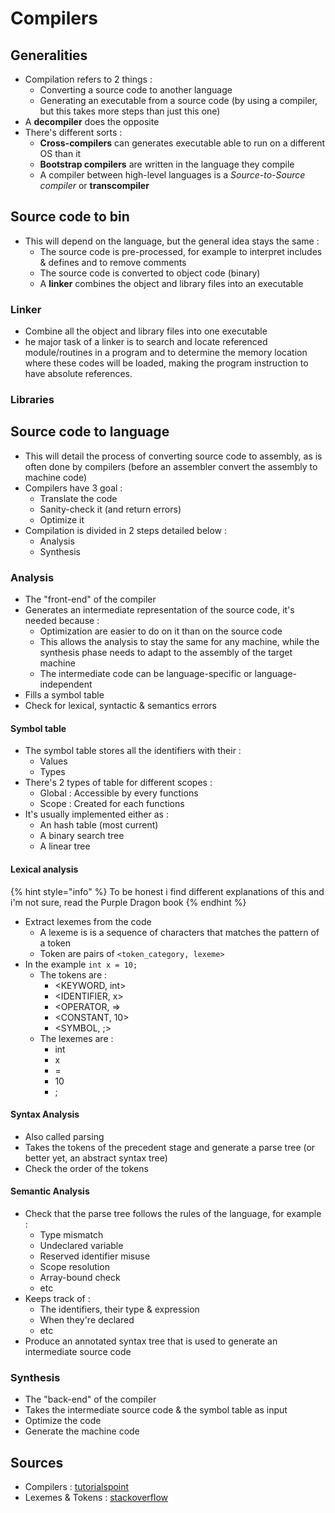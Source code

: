 # Compilers

## Generalities

* Compilation refers to 2 things :
  * Converting a source code to another language
  * Generating an executable from a source code \(by using a compiler, but this takes more steps than just this one\)
* A **decompiler** does the opposite
* There's different sorts :
  * **Cross-compilers** can generates executable able to run on a different OS than it
  * **Bootstrap compilers** are written in the language they compile
  * A compiler between high-level languages is a _Source-to-Source compiler_ or **transcompiler**

## Source code to bin

* This will depend on the language, but the general idea stays the same :
  * The source code is pre-processed, for example to interpret includes &  defines and to remove comments
  * The source code is converted to object code \(binary\)
  * A **linker** combines the object and library files into an executable

### Linker

* Combine all the object and library files into one executable
* he major task of a linker is to search and locate referenced module/routines in a program and to determine the memory location where these codes will be loaded, making the program instruction to have absolute references.

### Libraries



## Source code to language

* This will detail the process of converting source code to assembly, as is often done by compilers \(before an assembler convert the assembly to machine code\)
* Compilers have 3 goal :
  * Translate the code
  * Sanity-check it \(and return errors\)
  * Optimize it
* Compilation is divided in 2 steps detailed below :
  * Analysis
  * Synthesis

### Analysis

* The "front-end" of the compiler
* Generates an intermediate representation of the source code, it's needed because :
  * Optimization are easier to do on it than on the source code
  * This allows the analysis to stay the same for any machine, while the synthesis phase needs to adapt to the assembly of the target machine
  * The intermediate code can be language-specific or language-independent
* Fills a symbol table
* Check for lexical, syntactic & semantics errors

#### Symbol table

* The symbol table stores all the identifiers with their :
  * Values
  * Types
* There's 2 types of table for different scopes :
  * Global : Accessible by every functions
  * Scope : Created for each functions
* It's usually implemented either as :
  * An hash table \(most current\)
  * A binary search tree
  * A linear tree

#### Lexical analysis

{% hint style="info" %}
To be honest i find different explanations of this and i'm not sure, read the Purple Dragon book
{% endhint %}

* Extract lexemes from the code
  * A lexeme is is a sequence of characters that matches the pattern of a token
  * Token are pairs of `<token_category, lexeme>`
* In the example `int x = 10;`
  * The tokens are :
    * &lt;KEYWORD, int&gt;
    * &lt;IDENTIFIER, x&gt;
    * &lt;OPERATOR, =&gt;
    * &lt;CONSTANT, 10&gt;
    * &lt;SYMBOL, ;&gt;
  * The lexemes are :
    * int
    * x
    * =
    * 10
    * ;

#### Syntax Analysis

* Also called parsing
* Takes the tokens of the precedent stage and generate a parse tree \(or better yet, an abstract syntax tree\)
* Check the order of the tokens

#### Semantic Analysis

* Check that the parse tree follows the rules of the language, for example :
  * Type mismatch
  * Undeclared variable
  * Reserved identifier misuse
  * Scope resolution
  * Array-bound check
  * etc
* Keeps track of :
  * The identifiers, their type & expression
  * When they're declared
  * etc
* Produce an annotated syntax tree that is used to generate an intermediate source code

### Synthesis

* The "back-end" of the compiler
* Takes the intermediate source code & the symbol table as input
* Optimize the code
* Generate the machine code

## Sources

* Compilers : [tutorialspoint](https://www.tutorialspoint.com/compiler_design/index.htm)
* Lexemes & Tokens : [stackoverflow](https://stackoverflow.com/questions/14954721/what-is-the-difference-between-a-token-and-a-lexeme)

